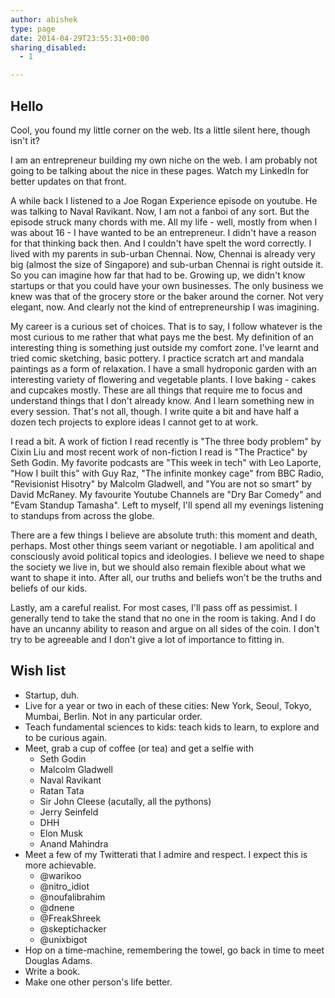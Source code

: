 ```yaml
---
author: abishek
type: page
date: 2014-04-29T23:55:31+00:00
sharing_disabled:
  - 1

---
```

## Hello

Cool, you found my little corner on the web. Its a little silent here, though isn't it? 

I am an entrepreneur building my own niche on the web. I am probably not going to be talking about the nice in these pages. Watch my LinkedIn for better updates on that front.

A while back I listened to a Joe Rogan Experience episode on youtube. He was talking to Naval Ravikant. Now, I am not a fanboi of any sort. But the episode struck many chords with me. All my life - well, mostly from when I was about 16 - I have wanted to be an entrepreneur. I didn't have a reason for that thinking back then. And I couldn't have spelt the word correctly. I lived with my parents in sub-urban Chennai. Now, Chennai is already very big (almost the size of Singapore) and sub-urban Chennai is right outside it. So you can imagine how far that had to be. Growing up, we didn't know startups or that you could have your own businesses. The only business we knew was that of the grocery store or the baker around the corner. Not very elegant, now. And clearly not the kind of entrepreneurship I was imagining.

My career is a curious set of choices. That is to say, I follow whatever is the most curious to me rather that what pays me the best. My definition of an interesting thing is something just outside my comfort zone. I've learnt and tried comic sketching, basic pottery. I practice scratch art and mandala paintings as a form of relaxation. I have a small hydroponic garden with an interesting variety of flowering and vegetable plants. I love baking - cakes and cupcakes mostly. These are all things that require me to focus and understand things that I don't already know. And I learn something new in every session. That's not all, though. I write quite a bit and have half a dozen tech projects to explore ideas I cannot get to at work.

I read a bit. A work of fiction I read recently is "The three body problem" by Cixin Liu and most recent work of non-fiction I read is "The Practice" by Seth Godin. My favorite podcasts are "This week in tech" with Leo Laporte, "How I built this" with Guy Raz, "The infinite monkey cage" from BBC Radio, "Revisionist Hisotry" by Malcolm Gladwell, and "You are not so smart" by David McRaney. My favourite Youtube Channels are "Dry Bar Comedy" and "Evam Standup Tamasha". Left to myself, I'll spend all my evenings listening to standups from across the globe.

There are a few things I believe are absolute truth: this moment and death, perhaps. Most other things seem variant or negotiable. I am apolitical and consciously avoid political topics and ideologies. I believe we need to shape the society we live in, but we should also remain flexible about what we want to shape it into. After all, our truths and beliefs won't be the truths and beliefs of our kids.

Lastly, am a careful realist. For most cases, I'll pass off as pessimist. I generally tend to take the stand that no one in the room is taking. And I do have an uncanny ability to reason and argue on all sides of the coin. I don't try to be agreeable and I don't give a lot of importance to fitting in. 

## Wish list

- Startup, duh.
- Live for a year or two in each of these cities: New York, Seoul, Tokyo, Mumbai, Berlin. Not in any particular order.
- Teach fundamental sciences to kids: teach kids to learn, to explore and to be curious again.
- Meet, grab a cup of coffee (or tea) and get a selfie with
  - Seth Godin
  - Malcolm Gladwell
  - Naval Ravikant
  - Ratan Tata
  - Sir John Cleese (acutally, all the pythons)
  - Jerry Seinfeld
  - DHH
  - Elon Musk
  - Anand Mahindra
- Meet a few of my Twitterati that I admire and respect. I expect this is more achievable.
  - @warikoo
  - @nitro_idiot
  - @noufalibrahim
  - @dnene
  - @FreakShreek
  - @skeptichacker
  - @unixbigot
- Hop on a time-machine, remembering the towel, go back in time to meet Douglas Adams.
- Write a book.
- Make one other person's life better.
